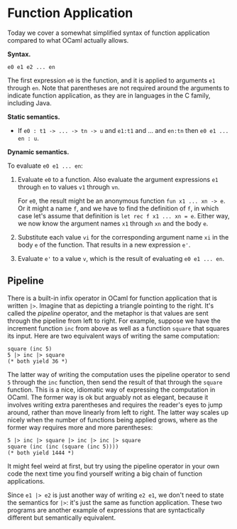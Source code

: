 # Function Application

Today we cover a somewhat simplified syntax of function application
compared to what OCaml actually allows.

**Syntax.** 
```
e0 e1 e2 ... en
```
The first expression `e0` is the function, and it is applied to
arguments `e1` through `en`.  Note that parentheses are not required
around the arguments to indicate function application, as they are in 
languages in the C family, including Java.

**Static semantics.**

* If `e0 : t1 -> ... -> tn -> u` and `e1:t1` and ... and `en:tn`
  then `e0 e1 ... en : u`.
  
**Dynamic semantics.**

To evaluate `e0 e1 ... en`:

1. Evaluate `e0` to a function.  Also evaluate the argument expressions `e1` through `en` 
   to values `v1` through `vn`.

   For `e0`, the result might be an anonymous function `fun x1 ... xn ->
   e`.  Or it might a name `f`, and we have to find the definition of
   `f`, in which case let's assume that definition is `let rec f x1 ...
   xn = e`.  Either way, we now know the argument names `x1` through
   `xn` and the body `e`.

2. Substitute each value `vi` for the corresponding argument name `xi` in the
   body `e` of the function.  That results in a new expression `e'`.
   
3. Evaluate `e'` to a value `v`, which is the result of evaluating `e0 e1 ... en`.

## Pipeline

There is a built-in infix operator in OCaml for function application that 
is written `|>`.  Imagine that as depicting a triangle pointing to the 
right.  It's called the *pipeline* operator, and the metaphor is that 
values are sent through the pipeline from left to right.  For example,
suppose we have the increment function `inc` from above as well as
a function `square` that squares its input.  Here are two equivalent 
ways of writing the same computation:
```
square (inc 5)
5 |> inc |> square
(* both yield 36 *)
```
The latter way of writing the computation uses the pipeline operator to
send `5` through the `inc` function, then send the result of that
through the `square` function.  This is a nice, idiomatic way of
expressing the computation in OCaml.  The former way is ok but arguably
not as elegant, because it involves writing extra parentheses and
requires the reader's eyes to jump around, rather than move linearly
from left to right.  The latter way scales up nicely when the number
of functions being applied grows, where as the former way requires
more and more parentheses:
```
5 |> inc |> square |> inc |> inc |> square  
square (inc (inc (square (inc 5))))
(* both yield 1444 *)
```
It might feel weird at first, but try using the pipeline operator
in your own code the next time you find yourself writing a big
chain of function applications.

Since `e1 |> e2` is just another way of writing `e2 e1`, we don't need
to state the semantics for `|>`:  it's just the same as function application.
These two programs are another example of expressions 
that are syntactically different but semantically equivalent.